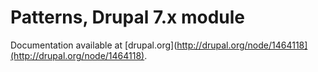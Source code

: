 Patterns, Drupal 7.x module
===============

Documentation available at
[drupal.org](http://drupal.org/node/1464118](http://drupal.org/node/1464118).
